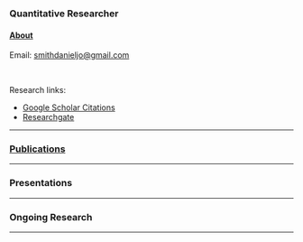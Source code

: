 ### Quantitative Researcher  

#### [About](*link*)

Email: [smithdanieljo@gmail.com](mailto:smithdanieljo@gmail.com)

<br />

Research links:
  * [Google Scholar Citations](https://scholar.google.com/citations?user=d8PodEsAAAAJ&hl=en "Google Scholar Citations")
  * [Researchgate](https://www.researchgate.net/profile/Daniel_Smith45 "Researchgate")
 
  
---

### [Publications](https://smithdj.github.io/publications)
    

---


### Presentations
---


### Ongoing Research
---
